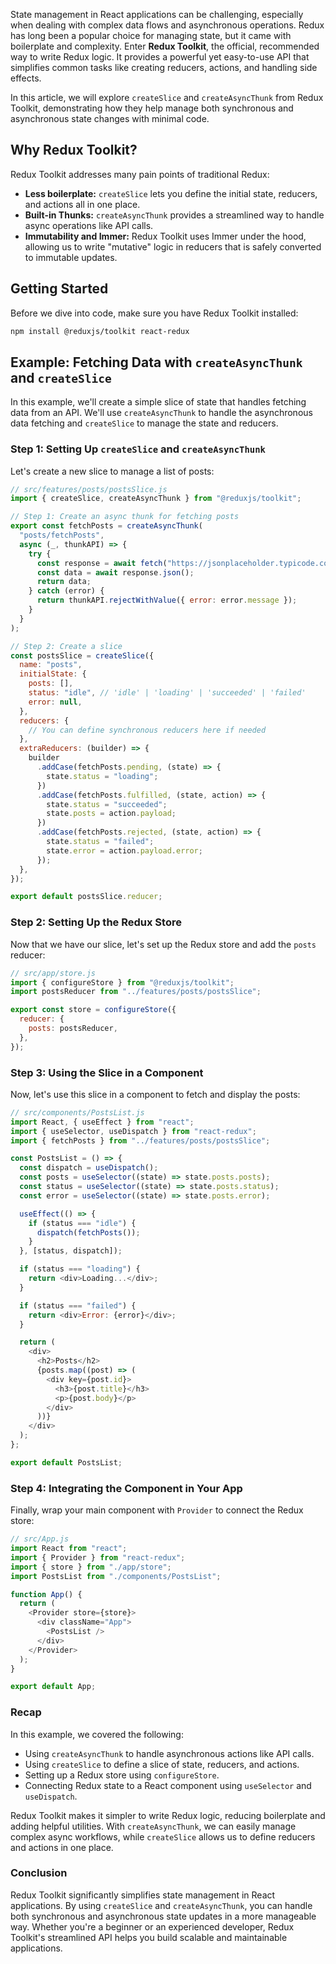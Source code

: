State management in React applications can be challenging, especially when dealing with complex data flows and asynchronous operations. Redux has long been a popular choice for managing state, but it came with boilerplate and complexity. Enter **Redux Toolkit**, the official, recommended way to write Redux logic. It provides a powerful yet easy-to-use API that simplifies common tasks like creating reducers, actions, and handling side effects.

In this article, we will explore `createSlice` and `createAsyncThunk` from Redux Toolkit, demonstrating how they help manage both synchronous and asynchronous state changes with minimal code.

## Why Redux Toolkit?

Redux Toolkit addresses many pain points of traditional Redux:

- **Less boilerplate:** `createSlice` lets you define the initial state, reducers, and actions all in one place.
- **Built-in Thunks:** `createAsyncThunk` provides a streamlined way to handle async operations like API calls.
- **Immutability and Immer:** Redux Toolkit uses Immer under the hood, allowing us to write "mutative" logic in reducers that is safely converted to immutable updates.

## Getting Started

Before we dive into code, make sure you have Redux Toolkit installed:

```bash
npm install @reduxjs/toolkit react-redux
```

## Example: Fetching Data with `createAsyncThunk` and `createSlice`

In this example, we'll create a simple slice of state that handles fetching data from an API. We'll use `createAsyncThunk` to handle the asynchronous data fetching and `createSlice` to manage the state and reducers.

### Step 1: Setting Up `createSlice` and `createAsyncThunk`

Let's create a new slice to manage a list of posts:

```js
// src/features/posts/postsSlice.js
import { createSlice, createAsyncThunk } from "@reduxjs/toolkit";

// Step 1: Create an async thunk for fetching posts
export const fetchPosts = createAsyncThunk(
  "posts/fetchPosts",
  async (_, thunkAPI) => {
    try {
      const response = await fetch("https://jsonplaceholder.typicode.com/posts");
      const data = await response.json();
      return data;
    } catch (error) {
      return thunkAPI.rejectWithValue({ error: error.message });
    }
  }
);

// Step 2: Create a slice
const postsSlice = createSlice({
  name: "posts",
  initialState: {
    posts: [],
    status: "idle", // 'idle' | 'loading' | 'succeeded' | 'failed'
    error: null,
  },
  reducers: {
    // You can define synchronous reducers here if needed
  },
  extraReducers: (builder) => {
    builder
      .addCase(fetchPosts.pending, (state) => {
        state.status = "loading";
      })
      .addCase(fetchPosts.fulfilled, (state, action) => {
        state.status = "succeeded";
        state.posts = action.payload;
      })
      .addCase(fetchPosts.rejected, (state, action) => {
        state.status = "failed";
        state.error = action.payload.error;
      });
  },
});

export default postsSlice.reducer;
```

### Step 2: Setting Up the Redux Store

Now that we have our slice, let's set up the Redux store and add the `posts` reducer:

```js
// src/app/store.js
import { configureStore } from "@reduxjs/toolkit";
import postsReducer from "../features/posts/postsSlice";

export const store = configureStore({
  reducer: {
    posts: postsReducer,
  },
});
```

### Step 3: Using the Slice in a Component

Now, let's use this slice in a component to fetch and display the posts:

```js
// src/components/PostsList.js
import React, { useEffect } from "react";
import { useSelector, useDispatch } from "react-redux";
import { fetchPosts } from "../features/posts/postsSlice";

const PostsList = () => {
  const dispatch = useDispatch();
  const posts = useSelector((state) => state.posts.posts);
  const status = useSelector((state) => state.posts.status);
  const error = useSelector((state) => state.posts.error);

  useEffect(() => {
    if (status === "idle") {
      dispatch(fetchPosts());
    }
  }, [status, dispatch]);

  if (status === "loading") {
    return <div>Loading...</div>;
  }

  if (status === "failed") {
    return <div>Error: {error}</div>;
  }

  return (
    <div>
      <h2>Posts</h2>
      {posts.map((post) => (
        <div key={post.id}>
          <h3>{post.title}</h3>
          <p>{post.body}</p>
        </div>
      ))}
    </div>
  );
};

export default PostsList;
```

### Step 4: Integrating the Component in Your App

Finally, wrap your main component with `Provider` to connect the Redux store:

```js
// src/App.js
import React from "react";
import { Provider } from "react-redux";
import { store } from "./app/store";
import PostsList from "./components/PostsList";

function App() {
  return (
    <Provider store={store}>
      <div className="App">
        <PostsList />
      </div>
    </Provider>
  );
}

export default App;
```

### Recap

In this example, we covered the following:

- Using `createAsyncThunk` to handle asynchronous actions like API calls.
- Using `createSlice` to define a slice of state, reducers, and actions.
- Setting up a Redux store using `configureStore`.
- Connecting Redux state to a React component using `useSelector` and `useDispatch`.

Redux Toolkit makes it simpler to write Redux logic, reducing boilerplate and adding helpful utilities. With `createAsyncThunk`, we can easily manage complex async workflows, while `createSlice` allows us to define reducers and actions in one place.

### Conclusion

Redux Toolkit significantly simplifies state management in React applications. By using `createSlice` and `createAsyncThunk`, you can handle both synchronous and asynchronous state updates in a more manageable way. Whether you're a beginner or an experienced developer, Redux Toolkit's streamlined API helps you build scalable and maintainable applications.

